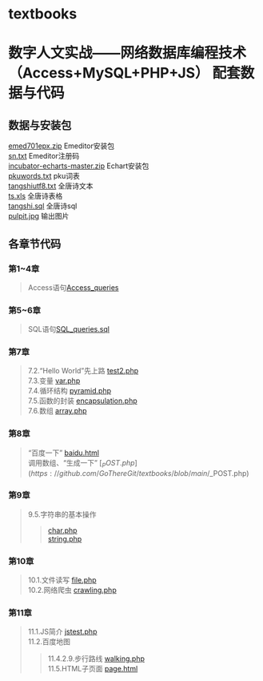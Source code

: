 # textbooks
# 数字人文实战——网络数据库编程技术（Access+MySQL+PHP+JS） 配套数据与代码

## 数据与安装包    

[emed701epx.zip](https://github.com/GoThereGit/textbooks/blob/main/emed701epx.zip)   Emeditor安装包    
[sn.txt](https://github.com/GoThereGit/textbooks/blob/main/)  Emeditor注册码    
[incubator-echarts-master.zip](https://github.com/GoThereGit/textbooks/blob/main/)  Echart安装包      
[pkuwords.txt](https://github.com/GoThereGit/textbooks/blob/main/)  pku词表    
[tangshiutf8.txt](https://github.com/GoThereGit/textbooks/blob/main/)  全唐诗文本     
[ts.xls](https://github.com/GoThereGit/textbooks/blob/main/)  全唐诗表格    
[tangshi.sql](https://github.com/GoThereGit/textbooks/blob/main/)  全唐诗sql    
[pulpit.jpg](https://github.com/GoThereGit/textbooks/blob/main/)  输出图片     


## 各章节代码    

### 第1~4章    
>Access语句[Access_queries](https://github.com/GoThereGit/textbooks/blob/main/Access_queries)   


### 第5~6章    
>SQL语句[SQL_queries.sql](https://github.com/GoThereGit/textbooks/blob/main/SQL_queries.sql)       


### 第7章    
>7.2.“Hello World”先上路  [test2.php](https://github.com/GoThereGit/textbooks/blob/main/test2.php)     
>7.3.变量  [var.php](https://github.com/GoThereGit/textbooks/blob/main/var.php)     
>7.4.循环结构  [pyramid.php](https://github.com/GoThereGit/textbooks/blob/main/pyramid.php)     
>7.5.函数的封装  [encapsulation.php](https://github.com/GoThereGit/textbooks/blob/main/encapsulation.php)      
>7.6.数组  [array.php](https://github.com/GoThereGit/textbooks/blob/main/array.php)       


### 第8章       
>“百度一下”  [baidu.html](https://github.com/GoThereGit/textbooks/blob/main/baidu.html)        
>调用数组、“生成一下”   [$_POST.php](https://github.com/GoThereGit/textbooks/blob/main/$_POST.php)       


### 第9章     
>9.5.字符串的基本操作         
>>[char.php](https://github.com/GoThereGit/textbooks/blob/main/char.php)      
>>[string.php](https://github.com/GoThereGit/textbooks/blob/main/string.php)    

                
### 第10章      
>10.1.文件读写  [file.php](https://github.com/GoThereGit/textbooks/blob/main/file.php)   
>10.2.网络爬虫  [crawling.php](https://github.com/GoThereGit/textbooks/blob/main/crawling.php)     


### 第11章  
>11.1.JS简介  [jstest.php](https://github.com/GoThereGit/textbooks/blob/main/jstest.php)     
>11.2.百度地图         
>>11.4.2.9.步行路线  [walking.php](https://github.com/GoThereGit/textbooks/blob/main/walking.php)     
>>11.5.HTML子页面  [page.html](https://github.com/GoThereGit/textbooks/blob/main/page.html)        



